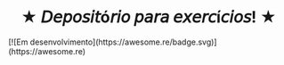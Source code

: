 <h1 align="center"> ★ 𝘋𝘦𝘱𝘰𝘴𝘪𝘵ó𝘳𝘪𝘰 𝘱𝘢𝘳𝘢 𝘦𝘹𝘦𝘳𝘤í𝘤𝘪𝘰𝘴! ★ </h1>
[![Em desenvolvimento](https://awesome.re/badge.svg)](https://awesome.re)
